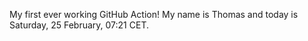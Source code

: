 My first ever working GitHub Action!
My name is Thomas and today is Saturday, 25 February, 07:21 CET. 
